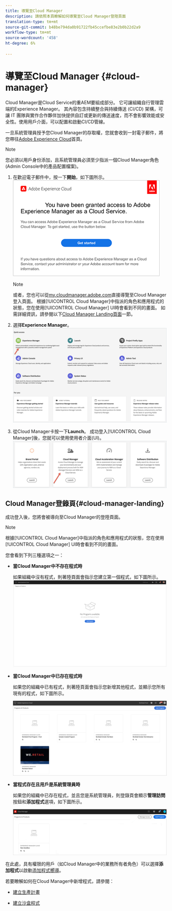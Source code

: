 ```yaml
---
title: 導覽至Cloud Manager
description: 請依照本頁瞭解如何導覽至Cloud Manager登陸頁面
translation-type: tm+mt
source-git-commit: b48be794da0b91722fb45ccefbe83e2b0b22d2a9
workflow-type: tm+mt
source-wordcount: '458'
ht-degree: 6%

---
```



# 導覽至Cloud Manager {#cloud-manager}

Cloud Manager是Cloud Service的重AEM要組成部分。 它可讓組織自行管理雲端的Experience Manager。 其內容包含持續整合與持續傳送 (CI/CD) 架構，可讓 IT 團隊與實作合作夥伴加快提供自訂或更新的傳送速度，而不會影響效能或安全性。使用用戶介面，可以配置和啟動CI/CD管線。

一旦系統管理員授予您Cloud Manager的存取權，您就會收到一封電子郵件，將您帶往[Adobe Experience Cloud](https://experience.adobe.com)首頁。

>[!NOTE]
>您必須以用戶身份添加，且系統管理員必須至少指派一個Cloud Manager角色(Admin Console中的產品配置檔案)。

1. 在歡迎電子郵件中，按一下&#x200B;**開始**，如下圖所示。
   ![](/help/onboarding/what-is-required/assets/get-started-email.png)

   >[!NOTE]
   >或者，您也可以從[my.cloudmanager.adobe.com](https://my.cloudmanager.adobe.com/)直接導覽至Cloud Manager登入頁面。 根據[!UICONTROL Cloud Manager]中指派的角色和應用程式的狀態，您在使用[!UICONTROL Cloud Manager] UI時會看到不同的畫面。 如需詳細資訊，請參閱以下[Cloud Manager Landing頁面](#cloud-manager-landing)一節。

1. 選擇&#x200B;**Experience Manager**。
   ![](/help/onboarding/getting-access-to-aem-in-cloud/assets/landing-page1.png)

1. 從Cloud Manager卡按一下&#x200B;**Launch**。 成功登入[!UICONTROL Cloud Manager]後，您就可以使用使用者介面(UI)。
   ![](/help/onboarding/getting-access-to-aem-in-cloud/assets/landing-page2.png)


## Cloud Manager登錄頁{#cloud-manager-landing}

成功登入後，您將會被導向至Cloud Manager的登陸頁面。

>[!NOTE]
>根據[!UICONTROL Cloud Manager]中指派的角色和應用程式的狀態，您在使用[!UICONTROL Cloud Manager] UI時會看到不同的畫面。

您會看到下列三種選項之一：

* **當Cloud Manager中不存在程式時**

   如果組織中沒有程式，則著陸頁面會指示您建立第一個程式，如下圖所示。
   ![](/help/onboarding/getting-access-to-aem-in-cloud/assets/first_timelogin0.png)

* **當Cloud Manager中已存在程式時**

   如果您的組織中已有程式，則著陸頁面會指示您新增其他程式，並顯示您所有現有的程式，如下圖所示。

   ![](/help/onboarding/getting-access-to-aem-in-cloud/assets/first_timelogin1.png)

* **當程式存在且用戶是系統管理員時**

   如果您的組織中已存在程式，並且您是系統管理員，則登錄頁會顯示&#x200B;**管理訪問**&#x200B;按鈕和&#x200B;**添加程式**&#x200B;選項，如下圖所示。

   ![](/help/onboarding/getting-access-to-aem-in-cloud/assets/admin-console-4.png)

在此處，具有權限的用戶（如Cloud Manager中的業務所有者角色）可以選擇&#x200B;**添加程式**&#x200B;以啟動[添加程式嚮導](https://experienceleague.adobe.com/docs/experience-manager-cloud-service/onboarding/getting-access/production-programs/creating-production-program.html?lang=en#getting-access)。

若要瞭解如何在Cloud Manager中新增程式，請參閱：

* [建立生產計畫](/help/onboarding/getting-access-to-aem-in-cloud/creating-production-program.md)

* [建立沙盒程式](/help/onboarding/getting-access-to-aem-in-cloud/creating-sandbox-program.md)